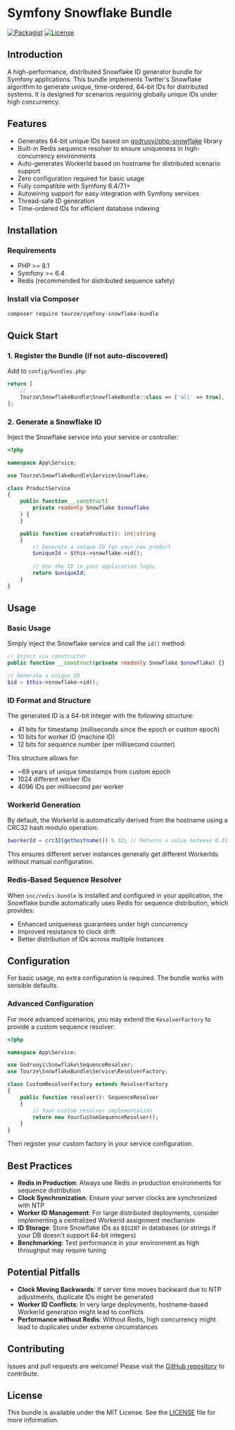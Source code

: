 # Symfony Snowflake Bundle

[![Packagist](https://img.shields.io/packagist/v/tourze/symfony-snowflake-bundle.svg)](https://packagist.org/packages/tourze/symfony-snowflake-bundle)
[![License](https://img.shields.io/badge/license-MIT-blue.svg)](LICENSE)

## Introduction

A high-performance, distributed Snowflake ID generator bundle for Symfony applications. This bundle implements Twitter's Snowflake algorithm to generate unique, time-ordered, 64-bit IDs for distributed systems. It is designed for scenarios requiring globally unique IDs under high concurrency.

## Features

- Generates 64-bit unique IDs based on [godruoyi/php-snowflake](https://github.com/godruoyi/php-snowflake) library
- Built-in Redis sequence resolver to ensure uniqueness in high-concurrency environments
- Auto-generates WorkerId based on hostname for distributed scenario support
- Zero configuration required for basic usage
- Fully compatible with Symfony 6.4/7.1+
- Autowiring support for easy integration with Symfony services
- Thread-safe ID generation
- Time-ordered IDs for efficient database indexing

## Installation

### Requirements

- PHP >= 8.1
- Symfony >= 6.4
- Redis (recommended for distributed sequence safety)

### Install via Composer

```bash
composer require tourze/symfony-snowflake-bundle
```

## Quick Start

### 1. Register the Bundle (if not auto-discovered)

Add to `config/bundles.php`:

```php
return [
    // ...
    Tourze\SnowflakeBundle\SnowflakeBundle::class => ['all' => true],
];
```

### 2. Generate a Snowflake ID

Inject the Snowflake service into your service or controller:

```php
<?php

namespace App\Service;

use Tourze\SnowflakeBundle\Service\Snowflake;

class ProductService
{
    public function __construct(
        private readonly Snowflake $snowflake
    ) {
    }

    public function createProduct(): int|string
    {
        // Generate a unique ID for your new product
        $uniqueId = $this->snowflake->id();
        
        // Use the ID in your application logic
        return $uniqueId;
    }
}
```

## Usage

### Basic Usage

Simply inject the Snowflake service and call the `id()` method:

```php
// Inject via constructor
public function __construct(private readonly Snowflake $snowflake) {}

// Generate a unique ID
$id = $this->snowflake->id();
```

### ID Format and Structure

The generated ID is a 64-bit integer with the following structure:

- 41 bits for timestamp (milliseconds since the epoch or custom epoch)
- 10 bits for worker ID (machine ID)
- 12 bits for sequence number (per millisecond counter)

This structure allows for:
- ~69 years of unique timestamps from custom epoch
- 1024 different worker IDs
- 4096 IDs per millisecond per worker

### WorkerId Generation

By default, the WorkerId is automatically derived from the hostname using a CRC32 hash modulo operation:

```php
$workerId = crc32(gethostname()) % 32; // Returns a value between 0-31
```

This ensures different server instances generally get different WorkerIds without manual configuration.

### Redis-Based Sequence Resolver

When `snc/redis-bundle` is installed and configured in your application, the Snowflake bundle automatically uses Redis for sequence distribution, which provides:

- Enhanced uniqueness guarantees under high concurrency
- Improved resistance to clock drift
- Better distribution of IDs across multiple instances

## Configuration

For basic usage, no extra configuration is required. The bundle works with sensible defaults.

### Advanced Configuration

For more advanced scenarios, you may extend the `ResolverFactory` to provide a custom sequence resolver:

```php
<?php

namespace App\Service;

use Godruoyi\Snowflake\SequenceResolver;
use Tourze\SnowflakeBundle\Service\ResolverFactory;

class CustomResolverFactory extends ResolverFactory
{
    public function resolver(): SequenceResolver
    {
        // Your custom resolver implementation
        return new YourCustomSequenceResolver();
    }
}
```

Then register your custom factory in your service configuration.

## Best Practices

- **Redis in Production**: Always use Redis in production environments for sequence distribution
- **Clock Synchronization**: Ensure your server clocks are synchronized with NTP
- **Worker ID Management**: For large distributed deployments, consider implementing a centralized WorkerId assignment mechanism
- **ID Storage**: Store Snowflake IDs as `BIGINT` in databases (or strings if your DB doesn't support 64-bit integers)
- **Benchmarking**: Test performance in your environment as high throughput may require tuning

## Potential Pitfalls

- **Clock Moving Backwards**: If server time moves backward due to NTP adjustments, duplicate IDs might be generated
- **Worker ID Conflicts**: In very large deployments, hostname-based WorkerId generation might lead to conflicts
- **Performance without Redis**: Without Redis, high concurrency might lead to duplicates under extreme circumstances

## Contributing

Issues and pull requests are welcome! Please visit the [GitHub repository](https://github.com/tourze/symfony-snowflake-bundle) to contribute.

## License

This bundle is available under the MIT License. See the [LICENSE](LICENSE) file for more information.
